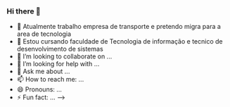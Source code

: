 ### Hi there 👋

- 🔭 Atualmente trabalho empresa de transporte e pretendo migra para a area de tecnologia 
- 🌱 Estou cursando faculdade de Tecnologia de informação e tecnico de desenvolvimento de sistemas
- 👯 I’m looking to collaborate on ...
- 🤔 I’m looking for help with ...
- 💬 Ask me about ...
- 📫 How to reach me: ...
- 😄 Pronouns: ...
- ⚡ Fun fact: ...
-->
